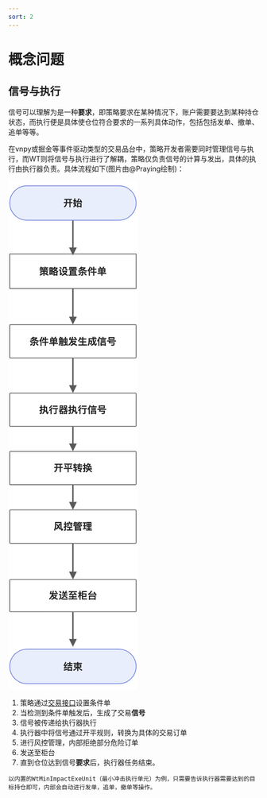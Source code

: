 ```yaml
---
sort: 2
---
```


# 概念问题

## 信号与执行

信号可以理解为是一种**要求**，即策略要求在某种情况下，账户需要要达到某种持仓状态，而执行便是具体使仓位符合要求的一系列具体动作，包括包括发单、撤单、追单等等。

在vnpy或掘金等事件驱动类型的交易品台中，策略开发者需要同时管理信号与执行，而WT则将信号与执行进行了解耦，策略仅负责信号的计算与发出，具体的执行由执行器负责。具体流程如下(图片由@Praying绘制)：

![png](../assets/images/常见问题汇总/概念问题/信号与执行_流程.jpg)

1. 策略通过[交易接口](../开发手册/WTPY/交易引擎/1.CTA引擎/上下文.md#交易接口)设置条件单
2. 当检测到条件单触发后，生成了交易**信号**
3. 信号被传递给执行器执行
4. 执行器中将信号通过开平规则，转换为具体的交易订单
5. 进行风控管理，内部拒绝部分危险订单
6. 发送至柜台
7. 直到仓位达到信号**要求**后，执行器任务结束。

```tip
以内置的WtMinImpactExeUnit（最小冲击执行单元）为例，只需要告诉执行器需要达到的目标持仓即可，内部会自动进行发单，追单，撤单等操作。
```


